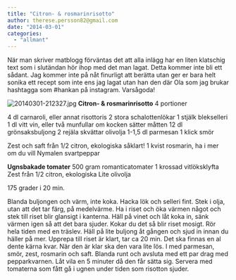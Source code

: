 ```yaml
---
title: "Citron- & rosmarinrisotto"
author: therese.persson82@gmail.com
date: "2014-03-01"
categories: 
  - "allmant"
---
```


När man skriver matblogg förväntas det att alla inlägg har en liten klatschig text som i slutändan hör ihop med det man lagat. Detta kommer inte bli ett sådant. Jag kommer inte på nåt finurligt att berätta utan ger er bara helt sonika ett recept som inte ens jag lagat utan han den där Ola som jag brukar hashtagga som #hankan på instagram. Varsågoda!  
  
![20140301-212327.jpg](/static/img/20140301-212327.jpg)
**Citron- & rosmarinrisotto** 4 portioner

4 dl carnaroli, eller annat risottoris 2 stora schalottenlökar 1 stjälk blekselleri 1 dl vitt vin, eller två munfullar om kocken sätter måtten 12 dl grönsaksbuljong 2 rejäla skvättar olivolja 1-1,5 dl parmesan 1 klick smör

Zest och saft från 1/2 citron, ekologiska såklart! 1 kvist rosmarin, ha i mer om du vill Nymalen svartpeppar

**Ugnsbakade tomater** 500 gram romanticatomater 1 krossad vitlöksklyfta Zest från 1/2 citron, ekologiska Lite olivolja

175 grader i 20 min.

Blanda buljongen och värm, inte koka. Hacka lök och selleri fint. Stek i olja, utan att det tar färg, på medelvärme. Ha i riset och öka värmen något och stek till riset blir glansigt i kanterna. Häll på vinet och låt koka in, sänk värmen igen så att det bara sjuder. Kokar du det så blir riset mosigt. Rör hela tiden med en träslev. Häll på lite buljong åt gången och sjud in innan du häller på mer. Upprepa till riset är klart, tar ca 20 min. Det ska finnas en al dente kärna kvar. När den är klar ska den vara lite lös. I med parmesan, smör, zest, rosmarin och saft. Blanda runt och avsluta med ett par drag med pepparkvarnen. Låt vila en 5 minuter då den får sätta sig. Servera med tomaterna som fått gå i ugnen under tiden som risotton sjuder.
